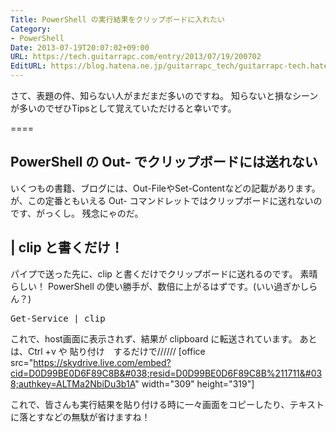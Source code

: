 ```yaml
---
Title: PowerShell の実行結果をクリップボードに入れたい
Category:
- PowerShell
Date: 2013-07-19T20:07:02+09:00
URL: https://tech.guitarrapc.com/entry/2013/07/19/200702
EditURL: https://blog.hatena.ne.jp/guitarrapc_tech/guitarrapc-tech.hatenablog.com/atom/entry/11696248318757675825
---
```


さて、表題の件、知らない人がまだまだ多いのですね。
知らないと損なシーンが多いのでぜひTipsとして覚えていただけると幸いです。

====


<h2>PowerShell の Out- でクリップボードには送れない</h2>
いくつもの書籍、ブログには、Out-FileやSet-Contentなどの記載があります。
が、この定番ともいえる Out- コマンドレットではクリップボードに送れないのです、がっくし。
残念にゃのだ。

<h2> | clip と書くだけ！</h2>

パイプで送った先に、clip と書くだけでクリップボードに送れるのです。
素晴らしい！
PowerShell の使い勝手が、数倍に上がるはずです。(いい過ぎかしらん？)

<pre class="brush: powershell">
Get-Service | clip
</pre>

これで、host画面に表示されず、結果が clipboard に転送されています。
あとは、Ctrl +v や 貼り付け　するだけで//////
[office src="https://skydrive.live.com/embed?cid=D0D99BE0D6F89C8B&#038;resid=D0D99BE0D6F89C8B%211711&#038;authkey=ALTMa2NbiDu3b1A" width="309" height="319"]

これで、皆さんも実行結果を貼り付ける時に一々画面をコピーしたり、テキストに落とすなどの無駄が省けますね！
